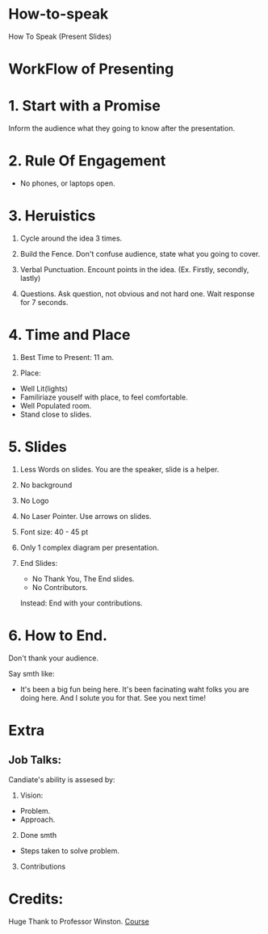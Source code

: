 # How-to-speak
How To Speak (Present Slides) 

# WorkFlow of Presenting 

# 1. Start with a Promise

Inform the audience what they going to know after the presentation. 

# 2. Rule Of Engagement

- No phones, or laptops open.

# 3. Heruistics

1. Cycle around the idea 3 times.

2. Build the Fence. Don't confuse audience, state what you going to cover.

3. Verbal Punctuation. Encount points in the idea. (Ex. Firstly, secondly, lastly)

4. Questions. Ask question, not obvious and not hard one. Wait response for 7 seconds. 

# 4. Time and Place

1. Best Time to Present: 11 am.

2. Place:
 - Well Lit(lights)
 - Familiriaze youself with place, to feel comfortable. 
 - Well Populated room.
 - Stand close to slides.
 
 # 5. Slides
 
 1. Less Words on slides. You are the speaker, slide is a helper.
 2. No background
 3. No Logo
 4. No Laser Pointer. Use arrows on slides.
 4. Font size: 40 - 45 pt 
 5. Only 1 complex diagram per presentation.
 6. End Slides:
    - No Thank You, The End slides.
    - No Contributors.
    
    Instead: End with your contributions.
    
 # 6. How to End.
 
 Don't thank your audience. 
 
 Say smth like:
 
 - It's been a big fun being here. It's been facinating waht folks you are doing here. And I solute you for that. See you next time!
 
 
 # Extra
 
 ## Job Talks:
 
 Candiate's ability is assesed by:
 
 1. Vision:
   - Problem.
   - Approach.
   
 2. Done smth
   - Steps taken to solve problem. 
   
 3. Contributions
   
   
 # Credits:
 Huge Thank to Professor Winston. [Course](https://www.youtube.com/watch?v=Unzc731iCUY)
